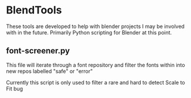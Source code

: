 # BlendTools
These tools are developed to help with blender projects I may be involved with in the future. Primarily Python scripting for Blender at this point.

## font-screener.py
This file will iterate through a font repository and filter the fonts within into new repos labelled "safe" or "error"

Currently this script is only used to filter a rare and hard to detect Scale to Fit bug

